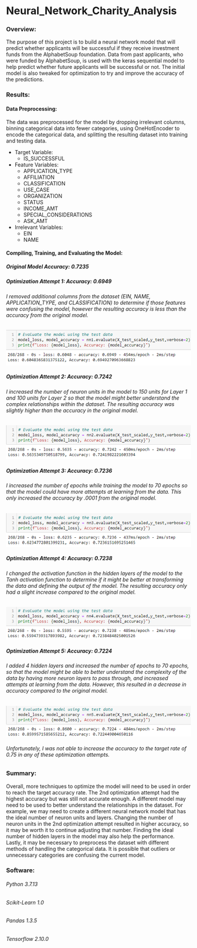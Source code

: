 # Neural_Network_Charity_Analysis

### Overview:
The purpose of this project is to build a neural network model that will predict whether applicants will be successful if they receive investment funds from the AlphabetSoup foundation. 
Data from past applicants, who were funded by AlphabetSoup, is used with the keras sequential model to help predict whether future applicants will be successful or not. The initial model is also tweaked for optimization to try and improve the accuracy of the predictions. 

### Results:
#### Data Preprocessing:
The data was preprocessed for the model by dropping irrelevant columns, binning categorical data into fewer categories, using OneHotEncoder to encode the categorical data, and splitting the resulting dataset into training and testing data. 
- Target Variable: 
    - IS_SUCCESSFUL
- Feature Variables: 
    - APPLICATION_TYPE
    - AFFILIATION
    - CLASSIFICATION
    - USE_CASE
    - ORGANIZATION
    - STATUS
    - INCOME_AMT
    - SPECIAL_CONSIDERATIONS
    - ASK_AMT
- Irrelevant Variables:
    - EIN
    - NAME
#### Compiling, Training, and Evaluating the Model:
##### ***Original Model*** Accuracy: 0.7235

##### ***Optimization Attempt 1:*** Accuracy: 0.6949
###### I removed additional columns from the dataset (EIN, NAME, APPLICATION_TYPE, and CLASSIFICATION) to determine if those features were confusing the model, however the resulting accuracy is less than the accuracy from the original model.
![1](https://github.com/eoweed/Neural_Network_Charity_Analysis/blob/main/Images/1.png)

##### ***Optimization Attempt 2:*** Accuracy: 0.7242
###### I increased the number of neuron units in the model to 150 units for Layer 1 and 100 units for Layer 2 so that the model might better understand the complex relationships within the dataset. The resulting accuracy was slightly higher than the accuracy in the original model.
![2](https://github.com/eoweed/Neural_Network_Charity_Analysis/blob/main/Images/2.png)

##### ***Optimization Attempt 3:*** Accuracy: 0.7236
###### I increased the number of epochs while training the model to 70 epochs so that the model could have more attempts at learning from the data. This only increased the accuracy by .0001 from the original model.
![3](https://github.com/eoweed/Neural_Network_Charity_Analysis/blob/main/Images/3.png)

##### ***Optimization Attempt 4:*** Accuracy: 0.7238
###### I changed the activation function in the hidden layers of the model to the Tanh activation function to determine if it might be better at transforming the data and defining the output of the model. The resulting accuracy only had a slight increase compared to the original model.
![4](https://github.com/eoweed/Neural_Network_Charity_Analysis/blob/main/Images/4.png)

##### ***Optimization Attempt 5:*** Accuracy: 0.7224
###### I added 4 hidden layers and increased the number of epochs to 70 epochs, so that the model might be able to better understand the complexity of the data by having more neuron layers to pass through, and increased attempts at learning from the data. However, this resulted in a decrease in accuracy compared to the original model. 
![5](https://github.com/eoweed/Neural_Network_Charity_Analysis/blob/main/Images/5.png)

###### Unfortunately, I was not able to increase the accuracy to the target rate of 0.75 in any of these optimization attempts.


### Summary:
Overall, more techniques to optimize the model will need to be used in order to reach the target accuracy rate. The 2nd optimization attempt had the highest accuracy but was still not accurate enough. A different model may need to be used to better understand the relationships in the dataset. For example, we may need to create a different neural network model that has the ideal number of neuron units and layers. Changing the number of neuron units in the 2nd optimization attempt resulted in higher accuracy, so it may be worth it to continue adjusting that number. Finding the ideal number of hidden layers in the model may also help the performance. Lastly, it may be necessary to preprocess the dataset with different methods of handling the categorical data. It is possible that outliers or unnecessary categories are confusing the current model. 

### Software:
###### Python 3.7.13
###### Scikit-Learn 1.0
###### Pandas 1.3.5
###### Tensorflow 2.10.0
